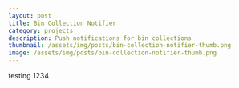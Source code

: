 ```yaml
---
layout: post
title: Bin Collection Notifier
category: projects
description: Push notifications for bin collections
thumbnail: /assets/img/posts/bin-collection-notifier-thumb.png
image: /assets/img/posts/bin-collection-notifier-thumb.png
---
```


testing 1234